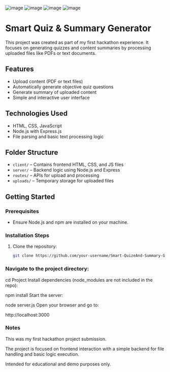 ![image](https://github.com/user-attachments/assets/12fcdb0f-1a76-49e2-9ce0-8b7dfa5b27af)
![image](https://github.com/user-attachments/assets/bcb94747-82fe-4682-82cd-4f9d077bdda6)
![image](https://github.com/user-attachments/assets/7d29336c-05f8-4967-adfc-dd55577634c6)
![image](https://github.com/user-attachments/assets/b147e50b-f5da-4dbb-9027-c3b94ed1f5c5)





# Smart Quiz & Summary Generator

This project was created as part of my first hackathon experience. It focuses on generating quizzes and content summaries by processing uploaded files like PDFs or text documents.

## Features

- Upload content (PDF or text files)
- Automatically generate objective quiz questions
- Generate summary of uploaded content
- Simple and interactive user interface

## Technologies Used

- HTML, CSS, JavaScript
- Node.js with Express.js
- File parsing and basic text processing logic

## Folder Structure

- `client/` – Contains frontend HTML, CSS, and JS files
- `server/` – Backend logic using Node.js and Express
- `routes/` – APIs for upload and processing
- `uploads/` – Temporary storage for uploaded files

## Getting Started

### Prerequisites

- Ensure Node.js and npm are installed on your machine.

### Installation Steps

1. Clone the repository:
   ```bash
   git clone https://github.com/your-username/Smart-QuizeAnd-Summary-Generator.git
### Navigate to the project directory:
cd Project
Install dependencies (node_modules are not included in the repo):

npm install
Start the server:

node server.js
Open your browser and go to:

http://localhost:3000

### Notes
This was my first hackathon project submission.

The project is focused on frontend interaction with a simple backend for file handling and basic logic execution.

Intended for educational and demo purposes only.
